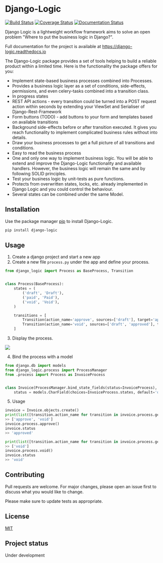 # Django-Logic

[![Build Status](https://travis-ci.org/Borderless360/django-logic.svg?branch=master)](https://travis-ci.org/Borderless360/django-logic) [![Coverage Status](https://coveralls.io/repos/github/Borderless360/django-logic/badge.svg?branch=master)](https://coveralls.io/github/Borderless360/django-logic?branch=master) [![Documentation Status](https://readthedocs.org/projects/django-logic/badge/?version=latest)](https://django-logic.readthedocs.io/en/latest/?badge=latest)
     
Django Logic is a lightweight workflow framework aims to solve an open problem "Where to put the business logic in Django?".

Full documentation for the project is available at https://django-logic.readthedocs.io

 The Django-Logic package provides a set of tools helping to build a reliable product within a limited time. Here is the functionality the package offers for you:
- Implement state-based business processes combined into Processes. 
- Provides a business logic layer as a set of conditions, side-effects, permissions, and even celery-tasks combined into a transition class.
- In progress states 
- REST API actions - every transition could be turned into a POST request action within seconds by extending your ViewSet and Serialiser of Django-Rest-Framework 
- Form buttons (TODO) - add buttons to your form and templates based on available transitions 
- Background side-effects before or after transition executed. It gives you reach functionality to implement complicated business rules without into details.
- Draw your business processes to get a full picture of all transitions and conditions. 
- Easy to read the business process 
- One and only one way to implement business logic. You will be able to extend and improve the Django-Logic functionality and available handlers. However, the business logic will remain the same and by following SOLID principles. 
- Test your business logic by unit-tests as pure functions. 
- Protects from overwritten states, locks, etc. already implemented in Django Logic and you could control the behaviour. 
- Several states can be combined under the same Model.

## Installation

Use the package manager [pip](https://pip.pypa.io/en/stable/) to install Django-Logic.

```bash
pip install django-logic
```

## Usage
1. Create a django project and start a new app
2. Create a new file `process.py` under the app and define your process.
```python
from django_logic import Process as BaseProcess, Transition


class Process(BaseProcess):
    states = (
        ('draft', 'Draft'),
        ('paid', 'Paid'),
        ('void', 'Void'),
    )

    transitions = [
        Transition(action_name='approve', sources=['draft'], target='approved'),
        Transition(action_name='void', sources=['draft', 'approved'], target='void'),
    ]
```
3. Display the process. 

[![][invoice-img]][invoice-img]

4. Bind the process with a model 
```python
from django.db import models
from django_logic.process import ProcessManager
from .process import Process as InvoiceProcess


class Invoice(ProcessManager.bind_state_fields(status=InvoiceProcess), models.Model):
    status = models.CharField(choices=InvoiceProcess.states, default='draft', max_length=16, blank=True)
``` 
5. Usage
```python
invoice = Invoice.objects.create()
print(list([transition.action_name for transition in invoice.process.get_available_transitions())])
>> ['approve', 'void']
invoice.process.approve()
invoice.status
>> 'approved'

print(list([transition.action_name for transition in invoice.process.get_available_transitions())])
>> ['void']
invoice.process.void()
invoice.status
>> 'void'

```
## Contributing
Pull requests are welcome. For major changes, please open an issue first to discuss what you would like to change.

Please make sure to update tests as appropriate.

## License
[MIT](https://choosealicense.com/licenses/mit/)

## Project status
Under development


[invoice-img]: https://user-images.githubusercontent.com/6745569/71333209-2840f080-2574-11ea-84e6-633f20d7d78f.png